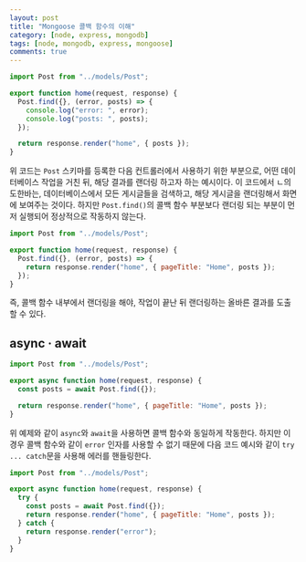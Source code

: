 ```yaml
---
layout: post
title: "Mongoose 콜백 함수의 이해"
category: [node, express, mongodb]
tags: [node, mongodb, express, mongoose]
comments: true
---
```


```javascript
import Post from "../models/Post";

export function home(request, response) {
  Post.find({}, (error, posts) => {
    console.log("error: ", error);
    console.log("posts: ", posts);
  });

  return response.render("home", { posts });
}
```

위 코드는 `Post` 스키마를 등록한 다음 컨트롤러에서 사용하기 위한 부분으로, 어떤 데이터베이스 작업을 거친 뒤, 해당 결과를 랜더링 하고자 하는 예시이다. 이 코드에서 ㄴ의도한바는, 데이터베이스에서 모든 게시글들을 검색하고, 해당 게시글을 랜더링해서 화면에 보여주는 것이다. 하지만 `Post.find()`의 콜백 함수 부분보다 랜더링 되는 부분이 먼저 실행되어 정상적으로 작동하지 않는다.

```javascript
import Post from "../models/Post";

export function home(request, response) {
  Post.find({}, (error, posts) => {
    return response.render("home", { pageTitle: "Home", posts });
  });
}
```

즉, 콜백 함수 내부에서 랜더링을 해야, 작업이 끝난 뒤 랜더링하는 올바른 결과를 도출할 수 있다.

## async · await

```javascript
import Post from "../models/Post";

export async function home(request, response) {
  const posts = await Post.find({});

  return response.render("home", { pageTitle: "Home", posts });
}
```

위 예제와 같이 `async`와 `await`을 사용하면 콜백 함수와 동일하게 작동한다. 하지만 이 경우 콜백 함수와 같이 `error` 인자를 사용할 수 없기 때문에 다음 코드 예시와 같이 `try ... catch`문을 사용해 에러를 핸들링한다.

```javascript
import Post from "../models/Post";

export async function home(request, response) {
  try {
    const posts = await Post.find({});
    return response.render("home", { pageTitle: "Home", posts });
  } catch {
    return response.render("error");
  }
}
```
